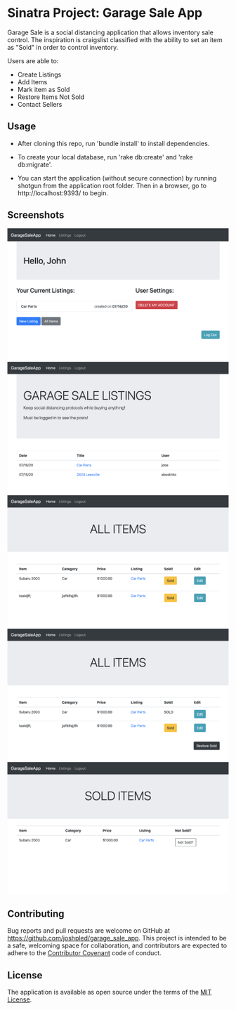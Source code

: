 # Sinatra Project: Garage Sale App

Garage Sale is a social distancing application that allows inventory sale control.
The inspiration is craigslist classified with the ability to set an item as "Sold" in order to control inventory. 

Users are able to:

* Create Listings
* Add Items
* Mark item as Sold
* Restore Items Not Sold
* Contact Sellers

## Usage

* After cloning this repo, run 'bundle install' to install dependencies.

* To create your local database, run 'rake db:create' and 'rake db:migrate'.

* You can start the application (without secure connection) by running shotgun from the application root folder. Then in a browser, go to http://localhost:9393/ to begin.

## Screenshots

![1](public/images/SS1.png)
![2](public/images/SS2.png)
![3](public/images/SS3.png)
![4](public/images/SS4.png)
![5](public/images/SS5.png)

## Contributing

Bug reports and pull requests are welcome on GitHub at https://github.com/joshpled/garage_sale_app. This project is intended to be a safe, welcoming space for collaboration, and contributors are expected to adhere to the [Contributor Covenant](http://contributor-covenant.org) code of conduct.

## License

The application is available as open source under the terms of the [MIT License](https://opensource.org/licenses/MIT).